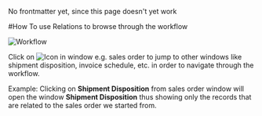 No frontmatter yet, since this page doesn't yet work

#How To use Relations to browse through the workflow

![Workflow](../images/workflow_simple_order_to_invoice.png)

Click on ![Icon](../images/icon_relation.png) in window e.g. sales order to jump to other windows like shipment disposition, invoice schedule, etc. in order to navigate through the workflow.

Example: Clicking on **Shipment Disposition** from sales order window will open the window **Shipment Disposition** thus  showing only the records that are related to the sales order we started from.
